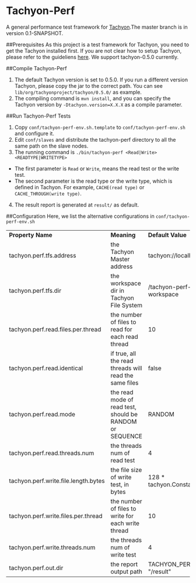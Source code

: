 Tachyon-Perf
============

A  general performance test framework for [Tachyon](http://tachyon-project.org/).The master branch is in version 0.1-SNAPSHOT.

##Prerequisites
As this project is a test framework for Tachyon, you need to get the Tachyon installed first. If you are not clear how to setup Tachyon, please refer to the guideliens [here](http://tachyon-project.org/Running-Tachyon-on-a-Cluster.html). We support  tachyon-0.5.0 currently.

##Compile Tachyon-Perf
1. The default Tachyon version is set to 0.5.0. If you run a different version Tachyon, please copy the jar to the correct path. You can see `lib/org/tachyonproject/tachyon/0.5.0/` as example.
2. The compiling command is `mvn install`, and you can specify the Tachyon version by `-Dtachyon.version=X.X.X` as a compile parameter.

##Run Tachyon-Perf Tests
1. Copy `conf/tachyon-perf-env.sh.template` to `conf/tachyon-perf-env.sh` and configure it.
2. Edit `conf/slaves` and distribute the tachyon-perf directory to all the same path on the slave nodes.
3. The running command is `./bin/tachyon-perf <Read|Write> <READTYPE|WRITETYPE>`
 * The first parameter is `Read` or `Write`, means the read test or the write test.
 * The second parameter is the read type or the write type, which is defined in Tachyon. For example, `CACHE(read type)` or `CACHE_THROUGH(write type)`.
4. The result report is generated at `result/` as default.

##Configuration
Here, we list the alternative configurations in `conf/tachyon-perf-env.sh`
<table>
    <tr>
        <td><b>Property Name</b></td>
        <td><b>Meaning</b></td>
        <td><b>Default Value</b></td>
    </tr>
    <tr>
        <td>tachyon.perf.tfs.address</td>
        <td>the Tachyon Master address</td>
        <td>tachyon://localhost:19998</td>
    </tr>
    <tr>
        <td>tachyon.perf.tfs.dir</td>
        <td>the workspace dir in Tachyon File System</td>
        <td>/tachyon-perf-workspace</td>
    </tr>
    <tr>
        <td>tachyon.perf.read.files.per.thread</td>
        <td>the number of files to read for each read thread</td>
        <td>10</td>
    </tr>
    <tr>
        <td>tachyon.perf.read.identical</td>
        <td>if true, all the read threads will read the same files</td>
        <td>false</td>
    </tr>
    <tr>
        <td>tachyon.perf.read.mode</td>
        <td>the read mode of read test, should be RANDOM or SEQUENCE</td>
        <td>RANDOM</td>
    </tr>
    <tr>
        <td>tachyon.perf.read.threads.num</td>
        <td>the threads num of read test</td>
        <td>4</td>
    </tr>
    <tr>
        <td>tachyon.perf.write.file.length.bytes</td>
        <td>the file size of write test, in bytes</td>
        <td>128 * tachyon.Constants.MB</td>
    </tr>
    <tr>
        <td>tachyon.perf.write.files.per.thread</td>
        <td>the number of files to write for each write thread</td>
        <td>10</td>
    </tr>
    <tr>
        <td>tachyon.perf.write.threads.num</td>
        <td>the threads num of write test</td>
        <td>4</td>
    </tr>
    <tr>
        <td>tachyon.perf.out.dir</td>
        <td>the report output path</td>
        <td>TACHYON_PERF_HOME + "/result"</td>
    </tr>
</table>

